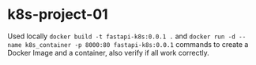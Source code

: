 # k8s-project-01


Used locally `docker build -t fastapi-k8s:0.0.1 .` and `docker run -d --name k8s_container -p 8000:80 fastapi-k8s:0.0.1` commands to create a Docker Image and a container, also verify if all work correctly.
